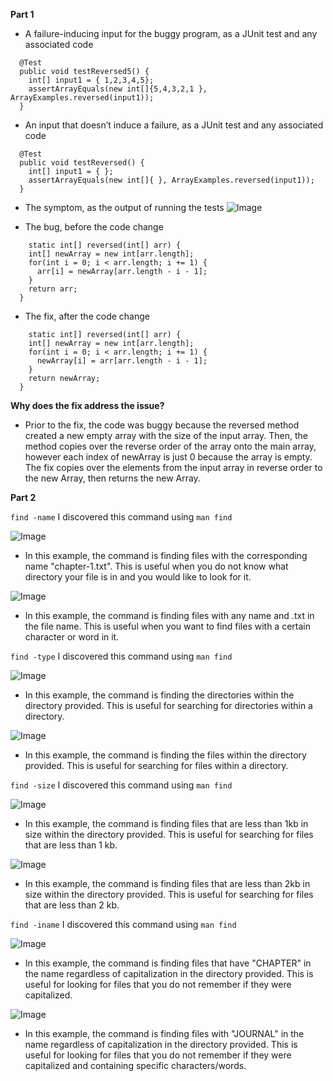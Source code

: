 **Part 1**

- A failure-inducing input for the buggy program, as a JUnit test and any associated code
```
  @Test
  public void testReversed5() {
    int[] input1 = { 1,2,3,4,5};
    assertArrayEquals(new int[]{5,4,3,2,1 }, ArrayExamples.reversed(input1));
  }
```

- An input that doesn’t induce a failure, as a JUnit test and any associated code
```
  @Test
  public void testReversed() {
    int[] input1 = { };
    assertArrayEquals(new int[]{ }, ArrayExamples.reversed(input1));
  }
```

- The symptom, as the output of running the tests
  ![Image](lab3output.png)

- The bug, before the code change
```
    static int[] reversed(int[] arr) {
    int[] newArray = new int[arr.length];
    for(int i = 0; i < arr.length; i += 1) {
      arr[i] = newArray[arr.length - i - 1];
    }
    return arr;
  }
```

- The fix, after the code change
```
    static int[] reversed(int[] arr) {
    int[] newArray = new int[arr.length];
    for(int i = 0; i < arr.length; i += 1) {
      newArray[i] = arr[arr.length - i - 1];
    }
    return newArray;
  }
```

**Why does the fix address the issue?**
- Prior to the fix, the code was buggy because the reversed method created a new empty array with the size of the input array. Then, the method copies over the reverse order of the array onto the main array, however each index of newArray is just 0 because the array is empty. The fix copies over the elements from the input array in reverse order to the new Array, then returns the new Array.


**Part 2**

`find -name`
I discovered this command using `man find`

![Image](findn1.png)
- In this example, the command is finding files with the corresponding name "chapter-1.txt". This is useful when you do not know what directory your file is in and you would like to look for it.

![Image](findn2.png)
- In this example, the command is finding files with any name and .txt in the file name. This is useful when you want to find files with a certain character or word in it.

`find -type`
I discovered this command using `man find`

![Image](findt1.png)
- In this example, the command is finding the directories within the directory provided. This is useful for searching for directories within a directory.

![Image](findt2.png)
- In this example, the command is finding the files within the directory provided. This is useful for searching for files within a directory.

`find -size`
I discovered this command using `man find`

![Image](finds1.png)
- In this example, the command is finding files that are less than 1kb in size within the directory provided. This is useful for searching for files that are less than 1 kb.

![Image](finds2.png)
- In this example, the command is finding files that are less than 2kb in size within the directory provided. This is useful for searching for files that are less than 2 kb.

`find -iname`
I discovered this command using `man find`

![Image](findi1.png)

- In this example, the command is finding files that have "CHAPTER" in the name regardless of capitalization in the directory provided. This is useful for looking for files that you do not remember if they were capitalized.

![Image](findi2.png)

- In this example, the command is finding files with "JOURNAL" in the name regardless of capitalization in the directory provided. This is useful for looking for files that you do not remember if they were capitalized and containing specific characters/words.
